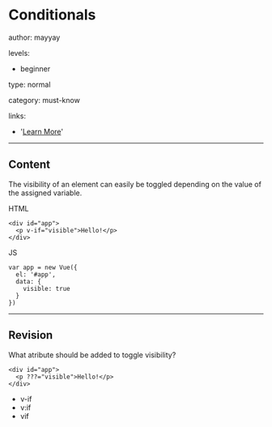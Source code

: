 # Conditionals
author: mayyay

levels:

  - beginner

type: normal

category: must-know

links:

  - '[Learn More](https://vuejs.org/v2/guide/#Conditionals-and-Loops)'

---
## Content

The visibility of an element can easily
  be toggled depending on the value of the
  assigned variable.

HTML
```
<div id="app">
  <p v-if="visible">Hello!</p>
</div>
```
JS
```
var app = new Vue({
  el: '#app',
  data: {
    visible: true
  }
})
```

---
## Revision

What atribute should be added to toggle
  visibility?

```
<div id="app">
  <p ???="visible">Hello!</p>
</div>
```

* v-if
* v:if
* vif
